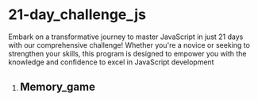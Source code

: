 # 21-day_challenge_js
Embark on a transformative journey to master JavaScript in just 21 days with our comprehensive challenge! Whether you're a novice or seeking to strengthen your skills, this program is designed to empower you with the knowledge and confidence to excel in JavaScript development

1) <h2>Memory_game</h2>
